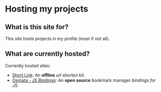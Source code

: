 # Hosting my projects

## What is this site for?

This site hosts projects in my profile (most if not all).

## What are currently hosted?

Currently hosted sites:
- [Short Link](https://aerocyber.github.io/ShortLink): An **offline** _url shorten kit_.
- [Osmata - JS Bindings](https://aerocyber.github.io/osmata-js): An **open source** bookmark manager *bindings for JS.*
